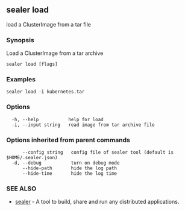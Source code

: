 ## sealer load

load a ClusterImage from a tar file

### Synopsis

Load a ClusterImage from a tar archive

```
sealer load [flags]
```

### Examples

```
sealer load -i kubernetes.tar
```

### Options

```
  -h, --help           help for load
  -i, --input string   read image from tar archive file
```

### Options inherited from parent commands

```
      --config string   config file of sealer tool (default is $HOME/.sealer.json)
  -d, --debug           turn on debug mode
      --hide-path       hide the log path
      --hide-time       hide the log time
```

### SEE ALSO

* [sealer](sealer.md)	 - A tool to build, share and run any distributed applications.

